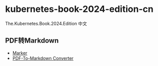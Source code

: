 # kubernetes-book-2024-edition-cn
The.Kubernetes.Book.2024.Edition 中文

## PDF转Markdown
- [Marker](https://github.com/VikParuchuri/marker)
- [PDF-To-Markdown Converter](https://github.com/jzillmann/pdf-to-markdown)

